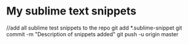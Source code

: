 My sublime text snippets
======
//add all sublime test snippets to the repo
git add *.sublime-snippet
git commit -m "Description of snippets added"
git push -u origin master
```

